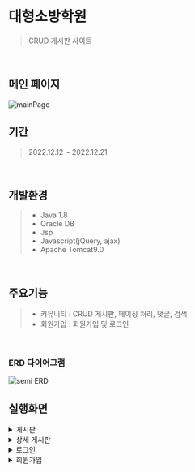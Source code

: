 # 대형소방학원
> CRUD 게시판 사이트

<br>

## 메인 페이지

![mainPage](https://user-images.githubusercontent.com/114133335/224046453-37faf88b-b1b8-4c60-a677-06aacb2f9e46.jpg)
<br>

## 기간
> 2022.12.12 ~ 2022.12.21
<br>

## 개발환경
> * Java 1.8
> * Oracle DB
> * Jsp
> * Javascript(jQuery, ajax)
> * Apache Tomcat9.0
<br>

## 주요기능
> * 커뮤니티 : CRUD 게시판, 페이징 처리, 댓글, 검색
> * 회원가입 : 회원가입 및 로그인
<br>

### ERD 다이어그램

![semi ERD](https://user-images.githubusercontent.com/114133335/224040423-f6ae1c51-f780-4454-98f9-4e4a5046c48b.JPG)
<br>

## 실행화면
<details>
<summary>게시판</summary>

<!--summary 아래 빈칸 공백 두고 내용을 적는공간-->
![boardListPage](https://user-images.githubusercontent.com/114133335/224043093-e6847ad8-c117-4b9f-92f7-643469e18d6a.jpg)

</details>

<details>
<summary>상세 게시판</summary>

<!--summary 아래 빈칸 공백 두고 내용을 적는공간-->
![readPage](https://user-images.githubusercontent.com/114133335/224043144-e4d53eb4-1c02-4b1b-a285-1e1fc9329138.jpg)

</details>

<details>
<summary>로그인</summary>

<!--summary 아래 빈칸 공백 두고 내용을 적는공간-->
![loginPage](https://user-images.githubusercontent.com/114133335/224045748-aaf92920-35eb-4428-be18-f4dd3f53239d.jpg)

</details>

<details>
<summary>회원가입</summary>

<!--summary 아래 빈칸 공백 두고 내용을 적는공간-->
![signPage](https://user-images.githubusercontent.com/114133335/224045760-064636bf-3568-40d3-bc6e-07f8469317bc.jpg)

</details>
